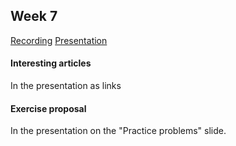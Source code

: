 ## Week 7

[Recording](https://drive.google.com/file/d/1w39mz0ZrlTN4cJKBaeIt1SQj2VNx5VoD/view?usp=sharing)
[Presentation](https://docs.google.com/presentation/d/1PQwGTaI0UFNEa2YcbBzr_DuXfRh3hV82Zj-JjWo7oCQ/edit?usp=sharing)
#### Interesting articles
In the presentation as links

#### Exercise proposal
In the presentation on the "Practice problems" slide.